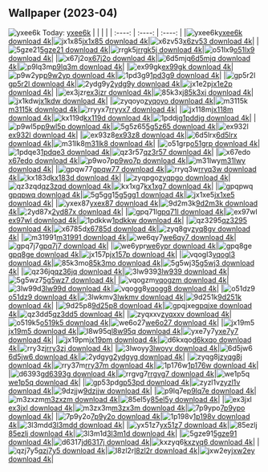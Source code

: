 ## Wallpaper (2023-04)
![yxee6k](https://w.wallhaven.cc/full/yx/wallhaven-yxee6k.png) Today: [yxee6k](https://th.wallhaven.cc/small/yx/yxee6k.jpg)
|      |      |      |
| :----: | :----: | :----: |
|![yxee6k](https://th.wallhaven.cc/small/yx/yxee6k.jpg)[yxee6k download 4k](https://wallhaven.cc/w/yxee6k)|![jx1x85](https://th.wallhaven.cc/small/jx/jx1x85.jpg)[jx1x85 download 4k](https://wallhaven.cc/w/jx1x85)|![x6zv53](https://th.wallhaven.cc/small/x6/x6zv53.jpg)[x6zv53 download 4k](https://wallhaven.cc/w/x6zv53)|
|![5gze21](https://th.wallhaven.cc/small/5g/5gze21.jpg)[5gze21 download 4k](https://wallhaven.cc/w/5gze21)|![rrgk5j](https://th.wallhaven.cc/small/rr/rrgk5j.jpg)[rrgk5j download 4k](https://wallhaven.cc/w/rrgk5j)|![o51lx9](https://th.wallhaven.cc/small/o5/o51lx9.jpg)[o51lx9 download 4k](https://wallhaven.cc/w/o51lx9)|
|![x67j2o](https://th.wallhaven.cc/small/x6/x67j2o.jpg)[x67j2o download 4k](https://wallhaven.cc/w/x67j2o)|![6d5mjq](https://th.wallhaven.cc/small/6d/6d5mjq.jpg)[6d5mjq download 4k](https://wallhaven.cc/w/6d5mjq)|![p9lq3m](https://th.wallhaven.cc/small/p9/p9lq3m.jpg)[p9lq3m download 4k](https://wallhaven.cc/w/p9lq3m)|
|![ex99gk](https://th.wallhaven.cc/small/ex/ex99gk.jpg)[ex99gk download 4k](https://wallhaven.cc/w/ex99gk)|![p9w2yp](https://th.wallhaven.cc/small/p9/p9w2yp.jpg)[p9w2yp download 4k](https://wallhaven.cc/w/p9w2yp)|![1pd3g9](https://th.wallhaven.cc/small/1p/1pd3g9.jpg)[1pd3g9 download 4k](https://wallhaven.cc/w/1pd3g9)|
|![gp5r2l](https://th.wallhaven.cc/small/gp/gp5r2l.jpg)[gp5r2l download 4k](https://wallhaven.cc/w/gp5r2l)|![2ydg9y](https://th.wallhaven.cc/small/2y/2ydg9y.jpg)[2ydg9y download 4k](https://wallhaven.cc/w/2ydg9y)|![jx1e2p](https://th.wallhaven.cc/small/jx/jx1e2p.jpg)[jx1e2p download 4k](https://wallhaven.cc/w/jx1e2p)|
|![ex3jzr](https://th.wallhaven.cc/small/ex/ex3jzr.jpg)[ex3jzr download 4k](https://wallhaven.cc/w/ex3jzr)|![85k3xj](https://th.wallhaven.cc/small/85/85k3xj.jpg)[85k3xj download 4k](https://wallhaven.cc/w/85k3xj)|![jx1kdw](https://th.wallhaven.cc/small/jx/jx1kdw.jpg)[jx1kdw download 4k](https://wallhaven.cc/w/jx1kdw)|
|![zyqoyo](https://th.wallhaven.cc/small/zy/zyqoyo.jpg)[zyqoyo download 4k](https://wallhaven.cc/w/zyqoyo)|![m3115k](https://th.wallhaven.cc/small/m3/m3115k.jpg)[m3115k download 4k](https://wallhaven.cc/w/m3115k)|![rryyx7](https://th.wallhaven.cc/small/rr/rryyx7.jpg)[rryyx7 download 4k](https://wallhaven.cc/w/rryyx7)|
|![jx118m](https://th.wallhaven.cc/small/jx/jx118m.jpg)[jx118m download 4k](https://wallhaven.cc/w/jx118m)|![kx119d](https://th.wallhaven.cc/small/kx/kx119d.jpg)[kx119d download 4k](https://wallhaven.cc/w/kx119d)|![1pddjg](https://th.wallhaven.cc/small/1p/1pddjg.jpg)[1pddjg download 4k](https://wallhaven.cc/w/1pddjg)|
|![p9wl5p](https://th.wallhaven.cc/small/p9/p9wl5p.jpg)[p9wl5p download 4k](https://wallhaven.cc/w/p9wl5p)|![5g5z65](https://th.wallhaven.cc/small/5g/5g5z65.jpg)[5g5z65 download 4k](https://wallhaven.cc/w/5g5z65)|![ex932l](https://th.wallhaven.cc/small/ex/ex932l.jpg)[ex932l download 4k](https://wallhaven.cc/w/ex932l)|
|![ex93z8](https://th.wallhaven.cc/small/ex/ex93z8.jpg)[ex93z8 download 4k](https://wallhaven.cc/w/ex93z8)|![6d5lrx](https://th.wallhaven.cc/small/6d/6d5lrx.jpg)[6d5lrx download 4k](https://wallhaven.cc/w/6d5lrx)|![m31lk8](https://th.wallhaven.cc/small/m3/m31lk8.jpg)[m31lk8 download 4k](https://wallhaven.cc/w/m31lk8)|
|![o51grp](https://th.wallhaven.cc/small/o5/o51grp.jpg)[o51grp download 4k](https://wallhaven.cc/w/o51grp)|![1pdqe3](https://th.wallhaven.cc/small/1p/1pdqe3.jpg)[1pdqe3 download 4k](https://wallhaven.cc/w/1pdqe3)|![qz3r57](https://th.wallhaven.cc/small/qz/qz3r57.jpg)[qz3r57 download 4k](https://wallhaven.cc/w/qz3r57)|
|![x67edo](https://th.wallhaven.cc/small/x6/x67edo.jpg)[x67edo download 4k](https://wallhaven.cc/w/x67edo)|![p9wo7p](https://th.wallhaven.cc/small/p9/p9wo7p.jpg)[p9wo7p download 4k](https://wallhaven.cc/w/p9wo7p)|![m31lwy](https://th.wallhaven.cc/small/m3/m31lwy.jpg)[m31lwy download 4k](https://wallhaven.cc/w/m31lwy)|
|![gpqw77](https://th.wallhaven.cc/small/gp/gpqw77.jpg)[gpqw77 download 4k](https://wallhaven.cc/w/gpqw77)|![rryq3w](https://th.wallhaven.cc/small/rr/rryq3w.jpg)[rryq3w download 4k](https://wallhaven.cc/w/rryq3w)|![kx183d](https://th.wallhaven.cc/small/kx/kx183d.jpg)[kx183d download 4k](https://wallhaven.cc/w/kx183d)|
|![zyqpgo](https://th.wallhaven.cc/small/zy/zyqpgo.jpg)[zyqpgo download 4k](https://wallhaven.cc/w/zyqpgo)|![qz3zqd](https://th.wallhaven.cc/small/qz/qz3zqd.jpg)[qz3zqd download 4k](https://wallhaven.cc/w/qz3zqd)|![kx1xg7](https://th.wallhaven.cc/small/kx/kx1xg7.jpg)[kx1xg7 download 4k](https://wallhaven.cc/w/kx1xg7)|
|![gpqpwq](https://th.wallhaven.cc/small/gp/gpqpwq.jpg)[gpqpwq download 4k](https://wallhaven.cc/w/gpqpwq)|![5g5gg1](https://th.wallhaven.cc/small/5g/5g5gg1.jpg)[5g5gg1 download 4k](https://wallhaven.cc/w/5g5gg1)|![jx1xe5](https://th.wallhaven.cc/small/jx/jx1xe5.jpg)[jx1xe5 download 4k](https://wallhaven.cc/w/jx1xe5)|
|![yxex87](https://th.wallhaven.cc/small/yx/yxex87.jpg)[yxex87 download 4k](https://wallhaven.cc/w/yxex87)|![9d2m3k](https://th.wallhaven.cc/small/9d/9d2m3k.jpg)[9d2m3k download 4k](https://wallhaven.cc/w/9d2m3k)|![2yd87x](https://th.wallhaven.cc/small/2y/2yd87x.jpg)[2yd87x download 4k](https://wallhaven.cc/w/2yd87x)|
|![gpq71l](https://th.wallhaven.cc/small/gp/gpq71l.jpg)[gpq71l download 4k](https://wallhaven.cc/w/gpq71l)|![ex97wl](https://th.wallhaven.cc/small/ex/ex97wl.jpg)[ex97wl download 4k](https://wallhaven.cc/w/ex97wl)|![1pdkkw](https://th.wallhaven.cc/small/1p/1pdkkw.jpg)[1pdkkw download 4k](https://wallhaven.cc/w/1pdkkw)|
|![qz3295](https://th.wallhaven.cc/small/qz/qz3295.jpg)[qz3295 download 4k](https://wallhaven.cc/w/qz3295)|![x6785d](https://th.wallhaven.cc/small/x6/x6785d.jpg)[x6785d download 4k](https://wallhaven.cc/w/x6785d)|![zyq8gv](https://th.wallhaven.cc/small/zy/zyq8gv.jpg)[zyq8gv download 4k](https://wallhaven.cc/w/zyq8gv)|
|![m31991](https://th.wallhaven.cc/small/m3/m31991.jpg)[m31991 download 4k](https://wallhaven.cc/w/m31991)|![we6qy7](https://th.wallhaven.cc/small/we/we6qy7.jpg)[we6qy7 download 4k](https://wallhaven.cc/w/we6qy7)|![gpq7j7](https://th.wallhaven.cc/small/gp/gpq7j7.jpg)[gpq7j7 download 4k](https://wallhaven.cc/w/gpq7j7)|
|![we6ypr](https://th.wallhaven.cc/small/we/we6ypr.jpg)[we6ypr download 4k](https://wallhaven.cc/w/we6ypr)|![gpq8ge](https://th.wallhaven.cc/small/gp/gpq8ge.jpg)[gpq8ge download 4k](https://wallhaven.cc/w/gpq8ge)|![jx157p](https://th.wallhaven.cc/small/jx/jx157p.jpg)[jx157p download 4k](https://wallhaven.cc/w/jx157p)|
|![vqogl3](https://th.wallhaven.cc/small/vq/vqogl3.jpg)[vqogl3 download 4k](https://wallhaven.cc/w/vqogl3)|![85k3mo](https://th.wallhaven.cc/small/85/85k3mo.jpg)[85k3mo download 4k](https://wallhaven.cc/w/85k3mo)|![5g5wj3](https://th.wallhaven.cc/small/5g/5g5wj3.jpg)[5g5wj3 download 4k](https://wallhaven.cc/w/5g5wj3)|
|![qz36jq](https://th.wallhaven.cc/small/qz/qz36jq.jpg)[qz36jq download 4k](https://wallhaven.cc/w/qz36jq)|![3lw939](https://th.wallhaven.cc/small/3l/3lw939.jpg)[3lw939 download 4k](https://wallhaven.cc/w/3lw939)|![5g5wz7](https://th.wallhaven.cc/small/5g/5g5wz7.jpg)[5g5wz7 download 4k](https://wallhaven.cc/w/5g5wz7)|
|![vqogzm](https://th.wallhaven.cc/small/vq/vqogzm.jpg)[vqogzm download 4k](https://wallhaven.cc/w/vqogzm)|![3lw99d](https://th.wallhaven.cc/small/3l/3lw99d.jpg)[3lw99d download 4k](https://wallhaven.cc/w/3lw99d)|![vqogg8](https://th.wallhaven.cc/small/vq/vqogg8.jpg)[vqogg8 download 4k](https://wallhaven.cc/w/vqogg8)|
|![o51dz9](https://th.wallhaven.cc/small/o5/o51dz9.jpg)[o51dz9 download 4k](https://wallhaven.cc/w/o51dz9)|![3lwkmv](https://th.wallhaven.cc/small/3l/3lwkmv.jpg)[3lwkmv download 4k](https://wallhaven.cc/w/3lwkmv)|![9d251k](https://th.wallhaven.cc/small/9d/9d251k.jpg)[9d251k download 4k](https://wallhaven.cc/w/9d251k)|
|![9d25p8](https://th.wallhaven.cc/small/9d/9d25p8.jpg)[9d25p8 download 4k](https://wallhaven.cc/w/9d25p8)|![gpqjxe](https://th.wallhaven.cc/small/gp/gpqjxe.jpg)[gpqjxe download 4k](https://wallhaven.cc/w/gpqjxe)|![qz3dd5](https://th.wallhaven.cc/small/qz/qz3dd5.jpg)[qz3dd5 download 4k](https://wallhaven.cc/w/qz3dd5)|
|![zyqxxv](https://th.wallhaven.cc/small/zy/zyqxxv.jpg)[zyqxxv download 4k](https://wallhaven.cc/w/zyqxxv)|![o519k5](https://th.wallhaven.cc/small/o5/o519k5.jpg)[o519k5 download 4k](https://wallhaven.cc/w/o519k5)|![we6o27](https://th.wallhaven.cc/small/we/we6o27.jpg)[we6o27 download 4k](https://wallhaven.cc/w/we6o27)|
|![jx19m5](https://th.wallhaven.cc/small/jx/jx19m5.jpg)[jx19m5 download 4k](https://wallhaven.cc/w/jx19m5)|![l8w95q](https://th.wallhaven.cc/small/l8/l8w95q.jpg)[l8w95q download 4k](https://wallhaven.cc/w/l8w95q)|![yxe7y7](https://th.wallhaven.cc/small/yx/yxe7y7.jpg)[yxe7y7 download 4k](https://wallhaven.cc/w/yxe7y7)|
|![jx19pm](https://th.wallhaven.cc/small/jx/jx19pm.jpg)[jx19pm download 4k](https://wallhaven.cc/w/jx19pm)|![d6kxqo](https://th.wallhaven.cc/small/d6/d6kxqo.jpg)[d6kxqo download 4k](https://wallhaven.cc/w/d6kxqo)|![rry3zj](https://th.wallhaven.cc/small/rr/rry3zj.jpg)[rry3zj download 4k](https://wallhaven.cc/w/rry3zj)|
|![3lwoyy](https://th.wallhaven.cc/small/3l/3lwoyy.jpg)[3lwoyy download 4k](https://wallhaven.cc/w/3lwoyy)|![6d5jw6](https://th.wallhaven.cc/small/6d/6d5jw6.jpg)[6d5jw6 download 4k](https://wallhaven.cc/w/6d5jw6)|![2ydgyg](https://th.wallhaven.cc/small/2y/2ydgyg.jpg)[2ydgyg download 4k](https://wallhaven.cc/w/2ydgyg)|
|![zyqg8j](https://th.wallhaven.cc/small/zy/zyqg8j.jpg)[zyqg8j download 4k](https://wallhaven.cc/w/zyqg8j)|![rry37m](https://th.wallhaven.cc/small/rr/rry37m.jpg)[rry37m download 4k](https://wallhaven.cc/w/rry37m)|![1p176w](https://th.wallhaven.cc/small/1p/1p176w.jpg)[1p176w download 4k](https://wallhaven.cc/w/1p176w)|
|![d6393g](https://th.wallhaven.cc/small/d6/d6393g.jpg)[d6393g download 4k](https://wallhaven.cc/w/d6393g)|![rrgvg7](https://th.wallhaven.cc/small/rr/rrgvg7.jpg)[rrgvg7 download 4k](https://wallhaven.cc/w/rrgvg7)|![we1p5q](https://th.wallhaven.cc/small/we/we1p5q.jpg)[we1p5q download 4k](https://wallhaven.cc/w/we1p5q)|
|![gp53pd](https://th.wallhaven.cc/small/gp/gp53pd.jpg)[gp53pd download 4k](https://wallhaven.cc/w/gp53pd)|![zyzl1v](https://th.wallhaven.cc/small/zy/zyzl1v.jpg)[zyzl1v download 4k](https://wallhaven.cc/w/zyzl1v)|![9dzjjw](https://th.wallhaven.cc/small/9d/9dzjjw.jpg)[9dzjjw download 4k](https://wallhaven.cc/w/9dzjjw)|
|![p9lq7e](https://th.wallhaven.cc/small/p9/p9lq7e.jpg)[p9lq7e download 4k](https://wallhaven.cc/w/p9lq7e)|![m3zxzm](https://th.wallhaven.cc/small/m3/m3zxzm.jpg)[m3zxzm download 4k](https://wallhaven.cc/w/m3zxzm)|![85el5y](https://th.wallhaven.cc/small/85/85el5y.jpg)[85el5y download 4k](https://wallhaven.cc/w/85el5y)|
|![ex3jxl](https://th.wallhaven.cc/small/ex/ex3jxl.jpg)[ex3jxl download 4k](https://wallhaven.cc/w/ex3jxl)|![m3zx3m](https://th.wallhaven.cc/small/m3/m3zx3m.jpg)[m3zx3m download 4k](https://wallhaven.cc/w/m3zx3m)|![7p9ypo](https://th.wallhaven.cc/small/7p/7p9ypo.jpg)[7p9ypo download 4k](https://wallhaven.cc/w/7p9ypo)|
|![7p9y2o](https://th.wallhaven.cc/small/7p/7p9y2o.jpg)[7p9y2o download 4k](https://wallhaven.cc/w/7p9y2o)|![1p198v](https://th.wallhaven.cc/small/1p/1p198v.jpg)[1p198v download 4k](https://wallhaven.cc/w/1p198v)|![3l3mdd](https://th.wallhaven.cc/small/3l/3l3mdd.jpg)[3l3mdd download 4k](https://wallhaven.cc/w/3l3mdd)|
|![yx51z7](https://th.wallhaven.cc/small/yx/yx51z7.jpg)[yx51z7 download 4k](https://wallhaven.cc/w/yx51z7)|![85ezlj](https://th.wallhaven.cc/small/85/85ezlj.jpg)[85ezlj download 4k](https://wallhaven.cc/w/85ezlj)|![3l3m1d](https://th.wallhaven.cc/small/3l/3l3m1d.jpg)[3l3m1d download 4k](https://wallhaven.cc/w/3l3m1d)|
|![5gze91](https://th.wallhaven.cc/small/5g/5gze91.jpg)[5gze91 download 4k](https://wallhaven.cc/w/5gze91)|![d6317j](https://th.wallhaven.cc/small/d6/d6317j.jpg)[d6317j download 4k](https://wallhaven.cc/w/d6317j)|![kxzyq6](https://th.wallhaven.cc/small/kx/kxzyq6.jpg)[kxzyq6 download 4k](https://wallhaven.cc/w/kxzyq6)|
|![qzj7y5](https://th.wallhaven.cc/small/qz/qzj7y5.jpg)[qzj7y5 download 4k](https://wallhaven.cc/w/qzj7y5)|![l8zl2r](https://th.wallhaven.cc/small/l8/l8zl2r.jpg)[l8zl2r download 4k](https://wallhaven.cc/w/l8zl2r)|![jxw2ey](https://th.wallhaven.cc/small/jx/jxw2ey.jpg)[jxw2ey download 4k](https://wallhaven.cc/w/jxw2ey)|
